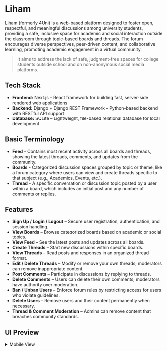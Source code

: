 # Liham

Liham (formerly 4Uni) is a web-based platform designed to foster open, respectful, and meaningful discussions among university students, providing a safe, inclusive space for academic and social interaction outside the classroom through topic-based boards and threads. The forum encourages diverse perspectives, peer-driven content, and collaborative learning, promoting academic engagement in a virtual community.

> It aims to address the lack of safe, judgment-free spaces for college students outside school and on non-anonymous social media platforms.

## Tech Stack 
- **Frontend:** Next.js – React framework for building fast, server-side rendered web applications
- **Backend:** Django + Django REST Framework – Python-based backend with RESTful API support
- **Database:** SQLite – Lightweight, file-based relational database for local development

## Basic Terminology
- **Feed** - Contains most recent activity across all boards and threads, showing the latest threads, comments, and updates from the community.
- **Boards** - Categorized discussion spaces grouped by topic or theme, like a forum category where users can view and create threads specific to that subject (e.g., Academics, Events, etc.).
- **Thread** - A specific conversation or discussion topic posted by a user within a board, which includes an initial post and any number of comments or replies. 

## Features
- **Sign Up / Login / Logout** – Secure user registration, authentication, and session handling.
- **View Boards** – Browse categorized boards based on academic or social topics.
- **View Feed** – See the latest posts and updates across all boards.
- **Create Threads** – Start new discussions within specific boards.
- **View Threads** – Read posts and responses in an organized thread format.
- **Edit / Delete Threads** – Modify or remove your own threads; moderators can remove inappropriate content.
- **Post Comments** – Participate in discussions by replying to threads.
- **Delete Comments** – Users can delete their own comments; moderators have authority over moderation.
- **Ban / Unban Users** – Enforce forum rules by restricting access for users who violate guidelines.
- **Delete Users** – Remove users and their content permanently when necessary.
- **Thread & Comment Moderation** – Admins can remove content that breaches community standards.
  
## UI Preview 
<details>
  <summary>Mobile View</summary>

  <br>
  
  ![Sign Up / Login UI](https://github.com/user-attachments/assets/c302cc68-a61f-44eb-844e-4c0830aca5fb)
  
  ![Feed / Boards UI](https://github.com/user-attachments/assets/216a9c28-f09c-45fc-a624-58e00368271d)
  
  ![Thread/ Comment UI](https://github.com/user-attachments/assets/0c923317-6889-403d-99c5-219decd03c40)
  
  ![User Management UI](https://github.com/user-attachments/assets/f56bb874-3469-44c6-8b6d-83fc77fb6f5c)

</details>
